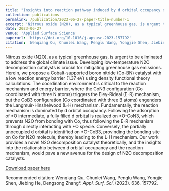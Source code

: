 ```yaml
---
title: "Insights into reaction pathway induced by d orbital occupancy on cobalt supported boron nitride for N2O catalytic decomposition"
collection: publications
permalink: /publication/2023-06-27-paper-title-number-1
excerpt: 'Nitrous oxide (N2O), as a typical greenhouse gas, is urgent to be eliminated to address the global climate issue. Developing low-temperature N2O decomposition catalysts is crucial for mitigating greenhouse gas emissions. Herein, we propose a Cobalt-supported boron nitride (Co-BN) catalyst with a low reaction energy barrier (1.37 eV) using density functional theory calculations. The coordination environment is critical to the reaction mechanism and energy barrier, where the CoN3 configuration (Co coordinated with three N atoms) triggers the Eley-Rideal (E-R) mechanism, but the CoB3 configuration (Co coordinated with three B atoms) engenders the Langmuir-Hinshelwood (L-H) mechanism. Fundamentally, the reaction mechanism is dominated by d orbital occupancy. Following the adsorption of *O intermediate, a fully filled d orbital is realized on *O-CoN3, which prevents N2O from bonding with Co, thus following the E-R mechanism through directly interacting with *O specie. Conversely, the partially unoccupied d orbital is identified on *O-CoB3, provinding the bonding site on Co for N2O molecule, thereby leading to the L-H mechanism. Our work provides a novel N2O decomposition catalyst theoretically, and the insights into the relationship between d orbital occupancy and the reaction mechanism, would pave a new avenue for the design of N2O decomposition catalysts.'
date: 2023-06-27
venue: 'Applied Surface Science'
paperurl: 'https://doi.org/10.1016/j.apsusc.2023.157792'
citation: 'Wenqiang Qu, Chunlei Wang, Penglu Wang, Yongjie Shen, Jiebing He, Dengsong Zhang*. <i>Appl. Surf. Sci</i>. (2023). 636. 157792.'
---
```


Nitrous oxide (N2O), as a typical greenhouse gas, is urgent to be eliminated to address the global climate issue. Developing low-temperature N2O decomposition catalysts is crucial for mitigating greenhouse gas emissions. Herein, we propose a Cobalt-supported boron nitride (Co-BN) catalyst with a low reaction energy barrier (1.37 eV) using density functional theory calculations. The coordination environment is critical to the reaction mechanism and energy barrier, where the CoN3 configuration (Co coordinated with three N atoms) triggers the Eley-Rideal (E-R) mechanism, but the CoB3 configuration (Co coordinated with three B atoms) engenders the Langmuir-Hinshelwood (L-H) mechanism. Fundamentally, the reaction mechanism is dominated by d orbital occupancy. Following the adsorption of *O intermediate, a fully filled d orbital is realized on *O-CoN3, which prevents N2O from bonding with Co, thus following the E-R mechanism through directly interacting with *O specie. Conversely, the partially unoccupied d orbital is identified on *O-CoB3, provinding the bonding site on Co for N2O molecule, thereby leading to the L-H mechanism. Our work provides a novel N2O decomposition catalyst theoretically, and the insights into the relationship between d orbital occupancy and the reaction mechanism, would pave a new avenue for the design of N2O decomposition catalysts.

[Download paper here](http://academicpages.github.io/files/paper1.pdf)

Recommended citation: Wenqiang Qu, Chunlei Wang, Penglu Wang, Yongjie Shen, Jiebing He, Dengsong Zhang*. <i>Appl. Surf. Sci</i>. (2023). 636. 157792.


